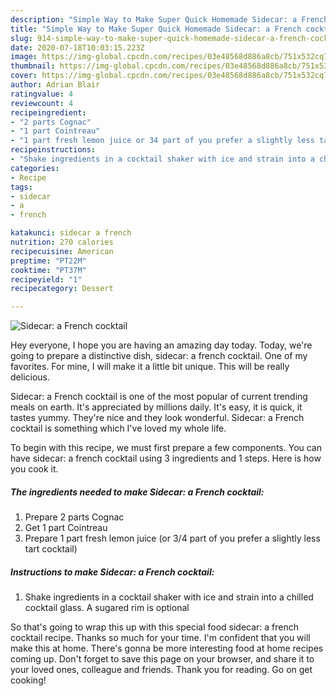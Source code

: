 ```yaml
---
description: "Simple Way to Make Super Quick Homemade Sidecar: a French cocktail"
title: "Simple Way to Make Super Quick Homemade Sidecar: a French cocktail"
slug: 914-simple-way-to-make-super-quick-homemade-sidecar-a-french-cocktail
date: 2020-07-18T10:03:15.223Z
image: https://img-global.cpcdn.com/recipes/03e48568d886a8cb/751x532cq70/sidecar-a-french-cocktail-recipe-main-photo.jpg
thumbnail: https://img-global.cpcdn.com/recipes/03e48568d886a8cb/751x532cq70/sidecar-a-french-cocktail-recipe-main-photo.jpg
cover: https://img-global.cpcdn.com/recipes/03e48568d886a8cb/751x532cq70/sidecar-a-french-cocktail-recipe-main-photo.jpg
author: Adrian Blair
ratingvalue: 4
reviewcount: 4
recipeingredient:
- "2 parts Cognac"
- "1 part Cointreau"
- "1 part fresh lemon juice or 34 part of you prefer a slightly less tart cocktail"
recipeinstructions:
- "Shake ingredients in a cocktail shaker with ice and strain into a chilled cocktail glass. A sugared rim is optional"
categories:
- Recipe
tags:
- sidecar
- a
- french

katakunci: sidecar a french 
nutrition: 270 calories
recipecuisine: American
preptime: "PT22M"
cooktime: "PT37M"
recipeyield: "1"
recipecategory: Dessert

---
```



![Sidecar: a French cocktail](https://img-global.cpcdn.com/recipes/03e48568d886a8cb/751x532cq70/sidecar-a-french-cocktail-recipe-main-photo.jpg)

Hey everyone, I hope you are having an amazing day today. Today, we're going to prepare a distinctive dish, sidecar: a french cocktail. One of my favorites. For mine, I will make it a little bit unique. This will be really delicious.

Sidecar: a French cocktail is one of the most popular of current trending meals on earth. It's appreciated by millions daily. It's easy, it is quick, it tastes yummy. They're nice and they look wonderful. Sidecar: a French cocktail is something which I've loved my whole life.




To begin with this recipe, we must first prepare a few components. You can have sidecar: a french cocktail using 3 ingredients and 1 steps. Here is how you cook it.

<!--inarticleads1-->

##### The ingredients needed to make Sidecar: a French cocktail:

1. Prepare 2 parts Cognac
1. Get 1 part Cointreau
1. Prepare 1 part fresh lemon juice (or 3/4 part of you prefer a slightly less tart cocktail)




<!--inarticleads2-->

##### Instructions to make Sidecar: a French cocktail:

1. Shake ingredients in a cocktail shaker with ice and strain into a chilled cocktail glass. A sugared rim is optional




So that's going to wrap this up with this special food sidecar: a french cocktail recipe. Thanks so much for your time. I'm confident that you will make this at home. There's gonna be more interesting food at home recipes coming up. Don't forget to save this page on your browser, and share it to your loved ones, colleague and friends. Thank you for reading. Go on get cooking!

